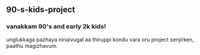 ## 90-s-kids-project

### vanakkam 90's and early 2k kids!

unglukkaga pazhaya ninaivugal aa thiruppi kondu vara oru project senjirken, paathu magizhavum.
